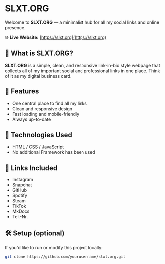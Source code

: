 # SLXT.ORG

Welcome to **SLXT.ORG** — a minimalist hub for all my social links and online presence.

🌐 **Live Website:** [https://slxt.org](https://slxt.org)

## 🚀 What is SLXT.ORG?

**SLXT.ORG** is a simple, clean, and responsive link-in-bio style webpage that collects all of my important social and professional links in one place. Think of it as my digital business card.

## 🔗 Features

- One central place to find all my links  
- Clean and responsive design  
- Fast loading and mobile-friendly  
- Always up-to-date  

## 📎 Technologies Used

- HTML / CSS / JavaScript  
- No additional Framework has been used

## 📱 Links Included

- Instagram  
- Snapchat 
- GitHub  
- Spotify
- Steam
- TikTok
- MkDocs
- Tel.-Nr.

## 🛠️ Setup (optional)

If you'd like to run or modify this project locally:

```bash
git clone https://github.com/yourusername/slxt.org.git

